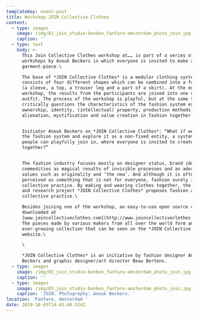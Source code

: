 ```yaml
---
templateKey: event-post
title: Workshop JOIN Collective Clothes
content:
  - type: images
    image: /img/01_join_studio-bonbon_fanfare-amsterdam_photo_join.jpg
    caption: ''
  - type: text
    body: >-
      This Join Collective Clothes workshop at…… is part of a series of
      workshops by Anouk Beckers in which everyone is invited to make a
      garment-piece.\

      The base of *JOIN Collective Clothes* is a modular clothing system that
      consists of four different shapes which can be combined into a full outfit
      (a sleeve, a top, a trouser leg and a part of a skirt). At the end of the
      workshop, the results from the participants are joined into one complete
      outfit. The process of the workshop is playful, but at the same time it
      critically questions the characteristics of the fashion system exploring
      ownership, identity, (intellectual) property, production methods,
      alienation, mystification and value creation in fashion together.


      Initiator Anouk Beckers on *JOIN Collective Clothes*: “What if we open up
      the fashion system and explore it as a non-fixed entity, a system where
      people can playfully join in, where everyone is invited to create fashion
      together?”


      The fashion industry focuses mostly on designer status, brand identity,
      commodities as magical results of invisible processes and an adoration of
      values such as originality and ‘the new’. And although it is often
      perceived as something that is not for everyone, fashion surely is a
      collective practice. By making and wearing clothes together, the design
      and research project *JOIN Collective Clothes* proposes fashion as a
      collective practice.\

      Besides joining one of the workshop, an easy-to-use open source can be
      downloaded at
      [www.joincollectiveclothes.com](http://www.joincollectiveclothes.com/).
      The pieces made by various makers from all over the world form an
      ever-growing collection that can be seen on the *JOIN Collective Clothes*
      website.\

      \

      *JOIN Collective Clothes* is an initiative by fashion designer Anouk
      Beckers and graphic designer/art director Beau Bertens.
  - type: images
    image: /img/02_join_studio-bonbon_fanfare-amsterdam_photo_join.jpg
    caption: ''
  - type: images
    image: /img/03_join_studio-bonbon_fanfare-amsterdam_photo_join.jpg
    caption: 'JOIN. Photography: Anouk Beckers. '
location: 'Fanfare, Amsterdam '
date: 2019-10-03T14:43:40.524Z
---
```


